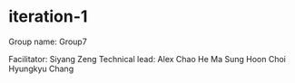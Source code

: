 iteration-1
===========

Group name: Group7

Facilitator: Siyang Zeng
Technical lead: Alex Chao
He Ma
Sung Hoon Choi
Hyungkyu Chang
